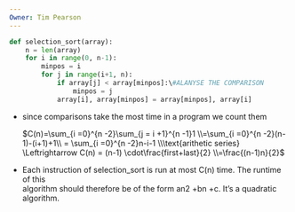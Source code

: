 ```yaml
---
Owner: Tim Pearson
---
```

```Python
def selection_sort(array):
	n = len(array)
	for i in range(0, n-1):
		minpos = i
		for j in range(i+1, n): 
			if array[j] < array[minpos]:\#ALANYSE THE COMPARISON
				minpos = j
			array[i], array[minpos] = array[minpos], array[i]
```
- since comparisons take the most time in a program we count them
    
    $C(n)=\sum_{i =0}^{n -2}\sum_{j = i +1}^{n -1}1 \\=\sum_{i =0}^{n -2}(n-1)-(i+1)+1\\ = \sum_{i =0}^{n -2}n-i-1 \\\text{arithetic series} \Leftrightarrow C(n) = (n-1) \cdot\frac{first+last}{2} \\=\frac{(n-1)n}{2}$
    
      
    
- Each instruction of selection_sort is run at most C(n) time. The runtime of this  
    algorithm should therefore be of the form an2 +bn +c. It’s a quadratic algorithm.